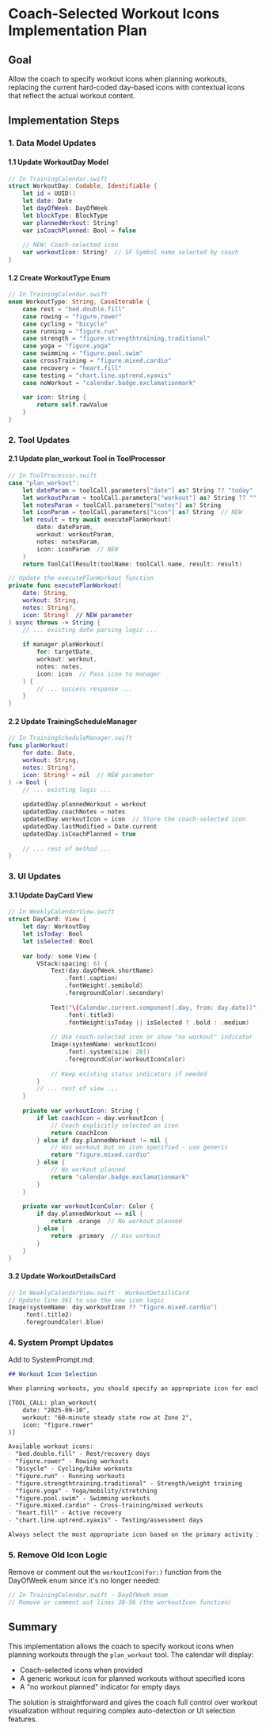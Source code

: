 # Coach-Selected Workout Icons Implementation Plan

## Goal
Allow the coach to specify workout icons when planning workouts, replacing the current hard-coded day-based icons with contextual icons that reflect the actual workout content.

## Implementation Steps

### 1. Data Model Updates

#### 1.1 Update WorkoutDay Model
```swift
// In TrainingCalendar.swift
struct WorkoutDay: Codable, Identifiable {
    let id = UUID()
    let date: Date
    let dayOfWeek: DayOfWeek
    let blockType: BlockType
    var plannedWorkout: String?
    var isCoachPlanned: Bool = false
    
    // NEW: Coach-selected icon
    var workoutIcon: String?  // SF Symbol name selected by coach
}
```

#### 1.2 Create WorkoutType Enum
```swift
// In TrainingCalendar.swift
enum WorkoutType: String, CaseIterable {
    case rest = "bed.double.fill"
    case rowing = "figure.rower"
    case cycling = "bicycle"
    case running = "figure.run"
    case strength = "figure.strengthtraining.traditional"
    case yoga = "figure.yoga"
    case swimming = "figure.pool.swim"
    case crossTraining = "figure.mixed.cardio"
    case recovery = "heart.fill"
    case testing = "chart.line.uptrend.xyaxis"
    case noWorkout = "calendar.badge.exclamationmark"
    
    var icon: String {
        return self.rawValue
    }
}
```

### 2. Tool Updates

#### 2.1 Update plan_workout Tool in ToolProcessor
```swift
// In ToolProcessor.swift
case "plan_workout":
    let dateParam = toolCall.parameters["date"] as? String ?? "today"
    let workoutParam = toolCall.parameters["workout"] as? String ?? ""
    let notesParam = toolCall.parameters["notes"] as? String
    let iconParam = toolCall.parameters["icon"] as? String  // NEW
    let result = try await executePlanWorkout(
        date: dateParam, 
        workout: workoutParam, 
        notes: notesParam,
        icon: iconParam  // NEW
    )
    return ToolCallResult(toolName: toolCall.name, result: result)

// Update the executePlanWorkout function
private func executePlanWorkout(
    date: String, 
    workout: String, 
    notes: String?,
    icon: String?  // NEW parameter
) async throws -> String {
    // ... existing date parsing logic ...
    
    if manager.planWorkout(
        for: targetDate, 
        workout: workout, 
        notes: notes,
        icon: icon  // Pass icon to manager
    ) {
        // ... success response ...
    }
}
```

#### 2.2 Update TrainingScheduleManager
```swift
// In TrainingScheduleManager.swift
func planWorkout(
    for date: Date, 
    workout: String, 
    notes: String?,
    icon: String? = nil  // NEW parameter
) -> Bool {
    // ... existing logic ...
    
    updatedDay.plannedWorkout = workout
    updatedDay.coachNotes = notes
    updatedDay.workoutIcon = icon  // Store the coach-selected icon
    updatedDay.lastModified = Date.current
    updatedDay.isCoachPlanned = true
    
    // ... rest of method ...
}
```

### 3. UI Updates

#### 3.1 Update DayCard View
```swift
// In WeeklyCalendarView.swift
struct DayCard: View {
    let day: WorkoutDay
    let isToday: Bool
    let isSelected: Bool
    
    var body: some View {
        VStack(spacing: 6) {
            Text(day.dayOfWeek.shortName)
                .font(.caption)
                .fontWeight(.semibold)
                .foregroundColor(.secondary)
            
            Text("\(Calendar.current.component(.day, from: day.date))")
                .font(.title3)
                .fontWeight(isToday || isSelected ? .bold : .medium)
            
            // Use coach-selected icon or show "no workout" indicator
            Image(systemName: workoutIcon)
                .font(.system(size: 20))
                .foregroundColor(workoutIconColor)
            
            // Keep existing status indicators if needed
        }
        // ... rest of view ...
    }
    
    private var workoutIcon: String {
        if let coachIcon = day.workoutIcon {
            // Coach explicitly selected an icon
            return coachIcon
        } else if day.plannedWorkout != nil {
            // Has workout but no icon specified - use generic
            return "figure.mixed.cardio"
        } else {
            // No workout planned
            return "calendar.badge.exclamationmark"
        }
    }
    
    private var workoutIconColor: Color {
        if day.plannedWorkout == nil {
            return .orange  // No workout planned
        } else {
            return .primary  // Has workout
        }
    }
}
```

#### 3.2 Update WorkoutDetailsCard 
```swift
// In WeeklyCalendarView.swift - WorkoutDetailsCard
// Update line 361 to use the new icon logic
Image(systemName: day.workoutIcon ?? "figure.mixed.cardio")
    .font(.title2)
    .foregroundColor(.blue)
```

### 4. System Prompt Updates

Add to SystemPrompt.md:

```markdown
## Workout Icon Selection

When planning workouts, you should specify an appropriate icon for each workout using the `icon` parameter:

[TOOL_CALL: plan_workout(
    date: "2025-09-10",
    workout: "60-minute steady state row at Zone 2",
    icon: "figure.rower"
)]

Available workout icons:
- "bed.double.fill" - Rest/recovery days
- "figure.rower" - Rowing workouts
- "bicycle" - Cycling/bike workouts
- "figure.run" - Running workouts  
- "figure.strengthtraining.traditional" - Strength/weight training
- "figure.yoga" - Yoga/mobility/stretching
- "figure.pool.swim" - Swimming workouts
- "figure.mixed.cardio" - Cross-training/mixed workouts
- "heart.fill" - Active recovery
- "chart.line.uptrend.xyaxis" - Testing/assessment days

Always select the most appropriate icon based on the primary activity in the workout. If no icon is specified, a generic workout icon will be used.
```

### 5. Remove Old Icon Logic

Remove or comment out the `workoutIcon(for:)` function from the DayOfWeek enum since it's no longer needed:

```swift
// In TrainingCalendar.swift - DayOfWeek enum
// Remove or comment out lines 38-56 (the workoutIcon function)
```

## Summary

This implementation allows the coach to specify workout icons when planning workouts through the `plan_workout` tool. The calendar will display:
- Coach-selected icons when provided
- A generic workout icon for planned workouts without specified icons  
- A "no workout planned" indicator for empty days

The solution is straightforward and gives the coach full control over workout visualization without requiring complex auto-detection or UI selection features.